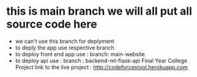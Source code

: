 # this is main branch we will all put all source code here
- we can't use this branch for deplyment
- to deply the app use respective branch
- to deploy front end app use : branch: main-website
- to deploy api use : branch : backend-ml-flask-api
Final Year College Project 
link to the live project : http://codeforcestool.herokuapp.com
